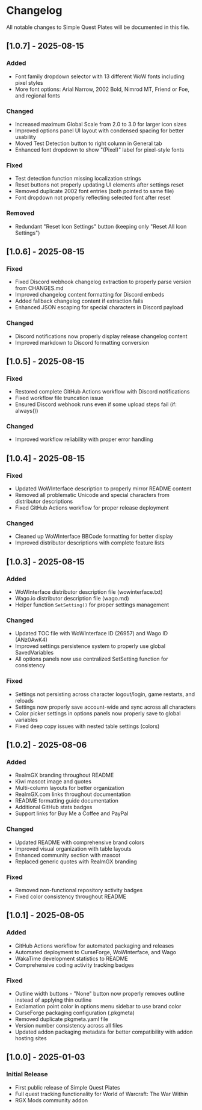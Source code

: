 # Changelog

All notable changes to Simple Quest Plates will be documented in this file.

## [1.0.7] - 2025-08-15

### Added
- Font family dropdown selector with 13 different WoW fonts including pixel styles
- More font options: Arial Narrow, 2002 Bold, Nimrod MT, Friend or Foe, and regional fonts

### Changed
- Increased maximum Global Scale from 2.0 to 3.0 for larger icon sizes
- Improved options panel UI layout with condensed spacing for better usability
- Moved Test Detection button to right column in General tab
- Enhanced font dropdown to show "(Pixel)" label for pixel-style fonts

### Fixed
- Test detection function missing localization strings
- Reset buttons not properly updating UI elements after settings reset
- Removed duplicate 2002 font entries (both pointed to same file)
- Font dropdown not properly reflecting selected font after reset

### Removed
- Redundant "Reset Icon Settings" button (keeping only "Reset All Icon Settings")

## [1.0.6] - 2025-08-15

### Fixed
- Fixed Discord webhook changelog extraction to properly parse version from CHANGES.md
- Improved changelog content formatting for Discord embeds
- Added fallback changelog content if extraction fails
- Enhanced JSON escaping for special characters in Discord payload

### Changed
- Discord notifications now properly display release changelog content
- Improved markdown to Discord formatting conversion

## [1.0.5] - 2025-08-15

### Fixed
- Restored complete GitHub Actions workflow with Discord notifications
- Fixed workflow file truncation issue
- Ensured Discord webhook runs even if some upload steps fail (if: always())

### Changed
- Improved workflow reliability with proper error handling

## [1.0.4] - 2025-08-15

### Fixed
- Updated WoWInterface description to properly mirror README content
- Removed all problematic Unicode and special characters from distributor descriptions
- Fixed GitHub Actions workflow for proper release deployment

### Changed
- Cleaned up WoWInterface BBCode formatting for better display
- Improved distributor descriptions with complete feature lists

## [1.0.3] - 2025-08-15

### Added
- WoWInterface distributor description file (wowinterface.txt)
- Wago.io distributor description file (wago.md)
- Helper function `SetSetting()` for proper settings management

### Changed
- Updated TOC file with WoWInterface ID (26957) and Wago ID (ANz0AwK4)
- Improved settings persistence system to properly use global SavedVariables
- All options panels now use centralized SetSetting function for consistency

### Fixed
- Settings not persisting across character logout/login, game restarts, and reloads
- Settings now properly save account-wide and sync across all characters
- Color picker settings in options panels now properly save to global variables
- Fixed deep copy issues with nested table settings (colors)

## [1.0.2] - 2025-08-06

### Added
- RealmGX branding throughout README
- Kiwi mascot image and quotes
- Multi-column layouts for better organization
- RealmGX.com links throughout documentation
- README formatting guide documentation
- Additional GitHub stats badges
- Support links for Buy Me a Coffee and PayPal

### Changed
- Updated README with comprehensive brand colors
- Improved visual organization with table layouts
- Enhanced community section with mascot
- Replaced generic quotes with RealmGX branding

### Fixed
- Removed non-functional repository activity badges
- Fixed color consistency throughout README

## [1.0.1] - 2025-08-05

### Added
- GitHub Actions workflow for automated packaging and releases
- Automated deployment to CurseForge, WoWInterface, and Wago
- WakaTime development statistics to README
- Comprehensive coding activity tracking badges

### Fixed
- Outline width buttons - "None" button now properly removes outline instead of applying thin outline
- Exclamation point color in options menu sidebar to use brand color
- CurseForge packaging configuration (.pkgmeta)
- Removed duplicate pkgmeta.yaml file
- Version number consistency across all files
- Updated addon packaging metadata for better compatibility with addon hosting sites

## [1.0.0] - 2025-01-03

### Initial Release
- First public release of Simple Quest Plates
- Full quest tracking functionality for World of Warcraft: The War Within
- RGX Mods community addon